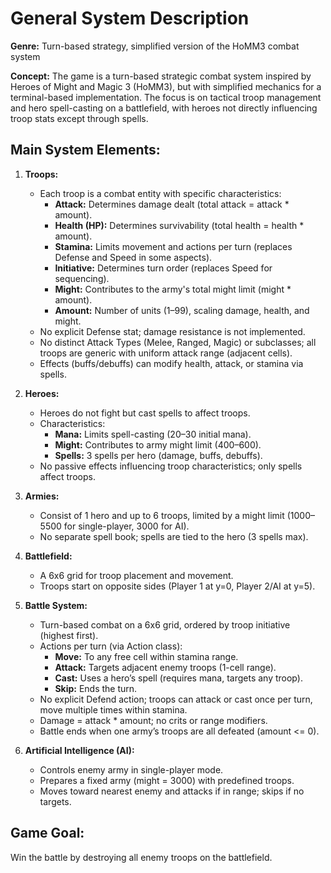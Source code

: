 # General System Description

**Genre:** Turn-based strategy, simplified version of the HoMM3 combat system

**Concept:** The game is a turn-based strategic combat system inspired by Heroes of Might and Magic 3 (HoMM3), but with simplified mechanics for a terminal-based implementation. The focus is on tactical troop management and hero spell-casting on a battlefield, with heroes not directly influencing troop stats except through spells.

## Main System Elements:

1. **Troops:**
    * Each troop is a combat entity with specific characteristics:
        * **Attack:** Determines damage dealt (total attack = attack * amount).
        * **Health (HP):** Determines survivability (total health = health * amount).
        * **Stamina:** Limits movement and actions per turn (replaces Defense and Speed in some aspects).
        * **Initiative:** Determines turn order (replaces Speed for sequencing).
        * **Might:** Contributes to the army's total might limit (might * amount).
        * **Amount:** Number of units (1–99), scaling damage, health, and might.
    * No explicit Defense stat; damage resistance is not implemented.
    * No distinct Attack Types (Melee, Ranged, Magic) or subclasses; all troops are generic with uniform attack range (adjacent cells).
    * Effects (buffs/debuffs) can modify health, attack, or stamina via spells.

2. **Heroes:**
    * Heroes do not fight but cast spells to affect troops.
    * Characteristics:
        * **Mana:** Limits spell-casting (20–30 initial mana).
        * **Might:** Contributes to army might limit (400–600).
        * **Spells:** 3 spells per hero (damage, buffs, debuffs).
    * No passive effects influencing troop characteristics; only spells affect troops.

3. **Armies:**
    * Consist of 1 hero and up to 6 troops, limited by a might limit (1000–5500 for single-player, 3000 for AI).
    * No separate spell book; spells are tied to the hero (3 spells max).

4. **Battlefield:**
    * A 6x6 grid for troop placement and movement.
    * Troops start on opposite sides (Player 1 at y=0, Player 2/AI at y=5).

5. **Battle System:**
    * Turn-based combat on a 6x6 grid, ordered by troop initiative (highest first).
    * Actions per turn (via Action class):
        * **Move:** To any free cell within stamina range.
        * **Attack:** Targets adjacent enemy troops (1-cell range).
        * **Cast:** Uses a hero’s spell (requires mana, targets any troop).
        * **Skip:** Ends the turn.
    * No explicit Defend action; troops can attack or cast once per turn, move multiple times within stamina.
    * Damage = attack * amount; no crits or range modifiers.
    * Battle ends when one army’s troops are all defeated (amount <= 0).

6. **Artificial Intelligence (AI):**
    * Controls enemy army in single-player mode.
    * Prepares a fixed army (might = 3000) with predefined troops.
    * Moves toward nearest enemy and attacks if in range; skips if no targets.

## Game Goal:
Win the battle by destroying all enemy troops on the battlefield.
